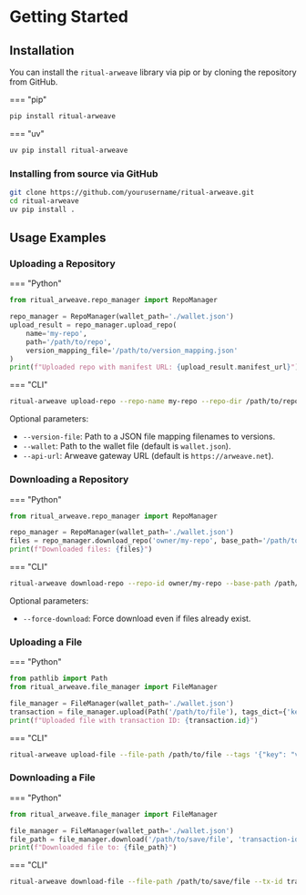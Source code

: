 # Getting Started

## Installation

You can install the `ritual-arweave` library via pip or by cloning the repository from GitHub.

=== "pip"

```bash
pip install ritual-arweave
```

=== "uv"

```bash
uv pip install ritual-arweave
```

### Installing from source via GitHub

```bash
git clone https://github.com/yourusername/ritual-arweave.git
cd ritual-arweave
uv pip install .
```

## Usage Examples

### Uploading a Repository

=== "Python"

```python
from ritual_arweave.repo_manager import RepoManager

repo_manager = RepoManager(wallet_path='./wallet.json')
upload_result = repo_manager.upload_repo(
    name='my-repo',
    path='/path/to/repo',
    version_mapping_file='/path/to/version_mapping.json'
)
print(f"Uploaded repo with manifest URL: {upload_result.manifest_url}")
```

=== "CLI"

```bash
ritual-arweave upload-repo --repo-name my-repo --repo-dir /path/to/repo
```

Optional parameters:
* `--version-file`: Path to a JSON file mapping filenames to versions.
* `--wallet`: Path to the wallet file (default is `wallet.json`).
* `--api-url`: Arweave gateway URL (default is `https://arweave.net`).


### Downloading a Repository

=== "Python"

```python
from ritual_arweave.repo_manager import RepoManager

repo_manager = RepoManager(wallet_path='./wallet.json')
files = repo_manager.download_repo('owner/my-repo', base_path='/path/to/save')
print(f"Downloaded files: {files}")
```

=== "CLI"

```bash
ritual-arweave download-repo --repo-id owner/my-repo --base-path /path/to/save
```

Optional parameters:
* `--force-download`: Force download even if files already exist.

### Uploading a File

=== "Python"

```python
from pathlib import Path
from ritual_arweave.file_manager import FileManager

file_manager = FileManager(wallet_path='./wallet.json')
transaction = file_manager.upload(Path('/path/to/file'), tags_dict={'key': 'value'})
print(f"Uploaded file with transaction ID: {transaction.id}")
```

=== "CLI"

```bash
ritual-arweave upload-file --file-path /path/to/file --tags '{"key": "value"}'
```

### Downloading a File

=== "Python"

```python
from ritual_arweave.file_manager import FileManager

file_manager = FileManager(wallet_path='./wallet.json')
file_path = file_manager.download('/path/to/save/file', 'transaction-id')
print(f"Downloaded file to: {file_path}")
```

=== "CLI"

```bash
ritual-arweave download-file --file-path /path/to/save/file --tx-id transaction-id
```
